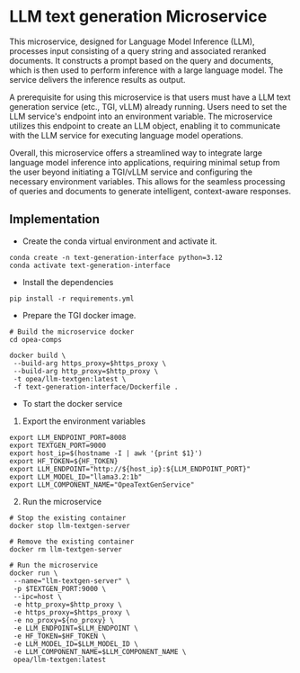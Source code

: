 # LLM text generation Microservice
This microservice, designed for Language Model Inference (LLM), processes input consisting of a query string and associated reranked documents. It constructs a prompt based on the query and documents, which is then used to perform inference with a large language model. The service delivers the inference results as output.

A prerequisite for using this microservice is that users must have a LLM text generation service (etc., TGI, vLLM) already running. Users need to set the LLM service's endpoint into an environment variable. The microservice utilizes this endpoint to create an LLM object, enabling it to communicate with the LLM service for executing language model operations.

Overall, this microservice offers a streamlined way to integrate large language model inference into applications, requiring minimal setup from the user beyond initiating a TGI/vLLM service and configuring the necessary environment variables. This allows for the seamless processing of queries and documents to generate intelligent, context-aware responses.

## Implementation
- Create the conda virtual environment and activate it.
```
conda create -n text-generation-interface python=3.12 
conda activate text-generation-interface
```
- Install the dependencies
```
pip install -r requirements.yml
```
- Prepare the TGI docker image.
 ```
 # Build the microservice docker
cd opea-comps

docker build \
  --build-arg https_proxy=$https_proxy \
  --build-arg http_proxy=$http_proxy \
  -t opea/llm-textgen:latest \
  -f text-generation-interface/Dockerfile .
 ```
 - To start the docker service 

 1. Export the environment variables
 ```
export LLM_ENDPOINT_PORT=8008
export TEXTGEN_PORT=9000
export host_ip=$(hostname -I | awk '{print $1}')
export HF_TOKEN=${HF_TOKEN} 
export LLM_ENDPOINT="http://${host_ip}:${LLM_ENDPOINT_PORT}"
export LLM_MODEL_ID="llama3.2:1b"
export LLM_COMPONENT_NAME="OpeaTextGenService"
 ```
 2. Run the microservice
 ```
# Stop the existing container
docker stop llm-textgen-server

# Remove the existing container
docker rm llm-textgen-server

# Run the microservice
docker run \
  --name="llm-textgen-server" \
  -p $TEXTGEN_PORT:9000 \
  --ipc=host \
  -e http_proxy=$http_proxy \
  -e https_proxy=$https_proxy \
  -e no_proxy=${no_proxy} \
  -e LLM_ENDPOINT=$LLM_ENDPOINT \
  -e HF_TOKEN=$HF_TOKEN \
  -e LLM_MODEL_ID=$LLM_MODEL_ID \
  -e LLM_COMPONENT_NAME=$LLM_COMPONENT_NAME \
  opea/llm-textgen:latest
 ```
